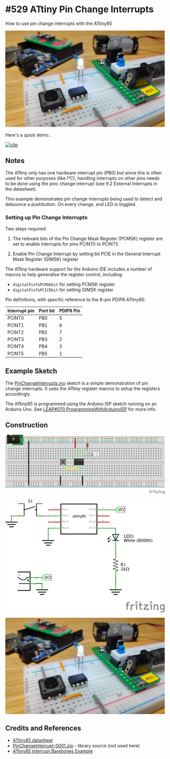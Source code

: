 # #529 ATtiny Pin Change Interrupts

How to use pin change interrupts with the ATtiny85

![Build](./assets/PinChangeInterrupts_build.jpg?raw=true)

Here's a quick demo..

[![clip](https://img.youtube.com/vi/JwgccoQ1pn0/0.jpg)](https://www.youtube.com/watch?v=JwgccoQ1pn0)

## Notes

The ATtiny only has one hardware interrupt pin (PB0) but since this is often used for other purposes (like I²C),
handling interrupts on other pins needs to be done using the pinc change interrupt
(see 9.2 External Interrupts in the datasheet).

This example demonstrates pin change interrupts being used to detect and debounce a pushbutton.
On every change, and LED is toggled.

### Setting up Pin Change Interrupts

Two steps required:

1. The relevant bits of the Pin Change Mask Register (PCMSK) register are set to enable interrupts for pins PCINT0 to PCINT5

2. Enable Pin Change Interrupt by setting bit PCIE in the General Interrupt Mask Register (GIMSK) register

The ATtiny hardware support for the Arduino IDE includes a number of macros to help generalise the register control, including:

* `digitalPinToPCMSKbit` for setting PCMSK register
* `digitalPinToPCICRbit` for setting GIMSK register

Pin definitions, with specific reference to the 8-pin PDIP8 ATtiny85:

| Interrupt pin | Port bit | PDIP8 Pin |
|---------------|----------|-----------|
| PCINT0        | PB0      | 5         |
| PCINT1        | PB1      | 6         |
| PCINT2        | PB2      | 7         |
| PCINT3        | PB3      | 2         |
| PCINT4        | PB4      | 3         |
| PCINT5        | PB5      | 1         |

## Example Sketch

The [PinChangeInterrupts.ino](./PinChangeInterrupts.ino?raw=true) sketch is a simple demonstration of
pin change interrupts. It uses the ATtiny register macros to setup the registers accordingly.

The ATtiny85 is programmed using the Arduino ISP sketch running on an Arduino Uno.
See [LEAP#070 ProgrammingWithArduinoISP](../ProgrammingWithArduinoISP) for more info.

## Construction

![Breadboard](./assets/PinChangeInterrupts_bb.jpg?raw=true)

![Schematic](./assets/PinChangeInterrupts_schematic.jpg?raw=true)

![Build](./assets/PinChangeInterrupts_build.jpg?raw=true)

## Credits and References

* [ATtiny85 datasheet](https://www.microchip.com/en-us/product/ATTINY85)
* [PinChangeInterrupt-0001.zip](https://code.google.com/archive/p/arduino-tiny/downloads?page=2) - library source (not used here)
* [ATtiny85 Interrupt Barebones Example](https://www.instructables.com/id/ATtiny85-Interrupt-Barebones-Example/)
